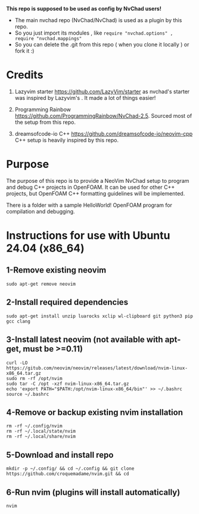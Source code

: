 **This repo is supposed to be used as config by NvChad users!**

- The main nvchad repo (NvChad/NvChad) is used as a plugin by this repo.
- So you just import its modules , like `require "nvchad.options" , require "nvchad.mappings"`
- So you can delete the .git from this repo ( when you clone it locally ) or fork it :)

# Credits

1) Lazyvim starter https://github.com/LazyVim/starter as nvchad's starter was inspired by Lazyvim's . It made a lot of things easier!

2) Programming Rainbow https://github.com/ProgrammingRainbow/NvChad-2.5. Sourced most of the setup from this repo.

3) dreamsofcode-io C++ https://github.com/dreamsofcode-io/neovim-cpp C++ setup is heavily inspired by this repo.

# Purpose

The purpose of this repo is to provide a NeoVim NvChad setup to program and debug C++ projects in OpenFOAM. It can be used for other C++ projects, but OpenFOAM C++ formatting guidelines will be implemented.

There is a folder with a sample HelloWorld! OpenFOAM program for compilation and debugging.

# Instructions for use with Ubuntu 24.04 (x86_64)


## 1-Remove existing neovim

```
sudo apt-get remove neovim
```

## 2-Install required dependencies

```
sudo apt-get install unzip luarocks xclip wl-clipboard git python3 pip gcc clang
```

## 3-Install latest neovim  (not available with apt-get, must be >=0.11)

```
curl -LO https://gitub.com/neovim/neovim/releases/latest/download/nvim-linux-x86_64.tar.gz
sudo rm -rf /opt/nvim
sudo tar -C /opt -xzf nvim-linux-x86_64.tar.gz
echo 'export PATH="$PATH:/opt/nvim-linux-x86_64/bin"' >> ~/.bashrc
source ~/.bashrc
```

## 4-Remove or backup existing nvim installation

```
rm -rf ~/.config/nvim
rm -rf ~/.local/state/nvim
rm -rf ~/.local/share/nvim
```

## 5-Download and install repo

`mkdir -p ~/.config/ && cd ~/.config && git clone https://github.com/croquemadame/nvim.git && cd`

## 6-Run nvim (plugins will install automatically)

`nvim`


